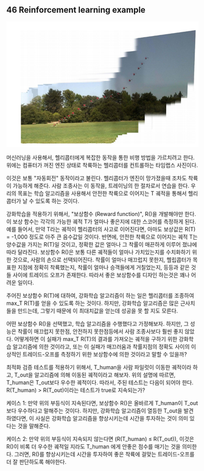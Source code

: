 ## 46 Reinforcement learning example

<div style="text-align:center;">
  <img src="../img/46_1.PNG" style="text-align:center;"/>
</div>

머신러닝을 사용해서, 헬리콥터에게 복잡한 동작을 통한 비행 방법을 가르치려고 한다. 위에는 컴퓨터가 꺼진 엔진 상태로 착륙하는 헬리콥터를 컨트롤하는 타임랩스 사진이다.

이것은 보통 "자동회전" 동작이라고 불린다. 헬리콥터가 엔진이 망가졌을때 조차도 착륙이 가능하게 해준다. 사람 조종사는 이 동작을, 트레이닝의 한 절차로서 연습을 한다. 우리의 목표는 학습 알고리즘을 사용해서 안전한 착륙으로 이어지는 T 궤적을 통해서 헬리콥터가 날 수 있도록 하는 것이다.

강화학습을 적용하기 위해서, "보상함수 (Reward function)", R()을 개발해야만 한다. 이 보상 함수는 각각의 가능한 궤적 T가 얼마나 좋은지에 대한 스코어를 측정하게 된다. 예를 들어서, 만약 T라는 궤적이 헬리콥터의 사고로 이어진다면, 아마도 보상값은 R(T) = -1,000 정도로 아주 큰 음수값일 것이다. 반면에, 안전한 착륙으로 이어지는 궤적 T는 양수값을 가지는 R(T)일 것이고, 정확한 값은 얼마나 그 착률이 매끈하게 이루어 졌냐에 따라 달라진다. 보상함수 R()은 보통 다른 궤적들이 얼마나 가치있는지를 수치화하기 위한 것으로, 사람의 손으로 선택되어진다. 착률이 얼마나 매끄럽지 못한지, 헬립콥터가 목표한 지점에 정확히 착륙했는지, 착률이 얼마나 승객들에게 거칠었는지, 등등과 같은 것들 사이에 트레이드 오프가 존재한다. 따라서 좋은 보상함수를 디자인 하는것은 꽤나 어려운 일이다.

주어진 보상함수 R(T)에 대하여, 강화학습 알고리즘이 하는 일은 헬리콥터를 조종하여 max_T R(T)를 얻을 수 있도록 하는 것이다. 하지만, 강화학습 알고리즘은 많은 근사치들을 만드는데, 그렇기 때문에 이 최대치값을 얻는데 성공을 못 할 지도 모른다.

어떤 보상함수 R()을 선택했고, 학습 알고리즘을 수행했다고 가정해보자. 하지만, 그 성능은 착률이 매끄럽지 못한점, 안전하지 못한점등에서 사람 조종사보다 훨씬 좋지 않았다. 어떻게하면 이 실패가 max_T R(T)의 결과를 가져오는 궤적을 구하기 위한 강화학습 알고리즘에 의한 것이라고, 또는 이 실패가 매끄러움과 착률지점의 정확도 사이의 이상적인 트레이드-오프를 측정하기 위한 보상함수에 의한 것이라고 말할 수 있을까?

최적화 검증 테스트를 적용하기 위해서, T_human을 사람 파일럿이 이동한 궤적이라 하고, T_out을 알고리즘에 의해 이동된 궤적이라고 해보자. 위의 설명에 따르면, T_human은 T_out보다 우수한 궤적이다. 따라서, 주된 테스트는 다음이 되어야 한다. R(T_human) > R(T_out)이라는 테스트가 true로 지속되는가?

케이스 1: 만약 위의 부등식이 지속된다면, 보상함수 R()은 올바르게 T_human이 T_out 보다 우수하다고 말해주는 것이다. 하지만, 강화학습 알고리즘이 열등한 T_out을 발견하였다면, 이 사실은 강화학습 알고리즘을 향상시키는데 시간을 투자하는 것이 의미 있다는 것을 말해준다.

케이스 2: 만약 위의 부등식이 지속되지 않는다면 (R(T_human) ≤ R(T_out)), 이것은 R()이 비록 더 우수한 궤적일 지라도 T_human 에게 안좋은 점수를 매기는 것을 의미한다. 그러면, R()를 향상시키는데 시간을 투자하여 좋은 착륙에 걸맞는 트레이드-오프를 더 잘 판단하도록 해야한다.
